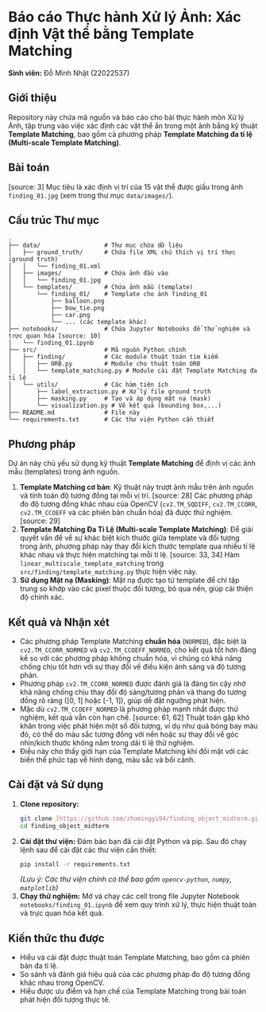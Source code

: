# Báo cáo Thực hành Xử lý Ảnh: Xác định Vật thể bằng Template Matching

**Sinh viên:** Đỗ Minh Nhật (22022537)

## Giới thiệu

Repository này chứa mã nguồn và báo cáo cho bài thực hành môn Xử lý Ảnh, tập trung vào việc xác định các vật thể ẩn trong một ảnh bằng kỹ thuật **Template Matching**, bao gồm cả phương pháp **Template Matching đa tỉ lệ (Multi-scale Template Matching)**.

## Bài toán

[source: 3] Mục tiêu là xác định vị trí của 15 vật thể được giấu trong ảnh `finding_01.jpg` (xem trong thư mục `data/images/`).

## Cấu trúc Thư mục
```text
.
├── data/                  # Thư mục chứa dữ liệu
│   ├── ground_truth/      # Chứa file XML chú thích vị trí thực (ground truth)
│   │   └── finding_01.xml
│   ├── images/            # Chứa ảnh đầu vào
│   │   └── finding_01.jpg
│   └── templates/         # Chứa ảnh mẫu (template)
│       └── finding_01/    # Template cho ảnh finding_01
│           ├── balloon.png
│           ├── bow_tie.png
│           ├── car.png
│           └── ... (các template khác)
├── notebooks/             # Chứa Jupyter Notebooks để thử nghiệm và trực quan hóa [source: 10]
│   └── finding_01.ipynb
├── src/                   # Mã nguồn Python chính
│   ├── finding/           # Các module thuật toán tìm kiếm
│   │   ├── ORB.py         # Module cho thuật toán ORB
│   │   └── template_matching.py # Module cài đặt Template Matching đa tỉ lệ
│   └── utils/             # Các hàm tiện ích
│       ├── label_extraction.py # Xử lý file ground truth
│       ├── masking.py     # Tạo và áp dụng mặt nạ (mask)
│       └── visualization.py # Vẽ kết quả (bounding box,...)
├── README.md              # File này
└── requirements.txt       # Các thư viện Python cần thiết
```

## Phương pháp

Dự án này chủ yếu sử dụng kỹ thuật **Template Matching** để định vị các ảnh mẫu (templates) trong ảnh nguồn.

1.  **Template Matching cơ bản**: Kỹ thuật này trượt ảnh mẫu trên ảnh nguồn và tính toán độ tương đồng tại mỗi vị trí. [source: 28] Các phương pháp đo độ tương đồng khác nhau của OpenCV (`cv2.TM_SQDIFF`, `cv2.TM_CCORR`, `cv2.TM_CCOEFF` và các phiên bản chuẩn hóa) đã được thử nghiệm. [source: 29]
2.  **Template Matching Đa Tỉ Lệ (Multi-scale Template Matching)**: Để giải quyết vấn đề về sự khác biệt kích thước giữa template và đối tượng trong ảnh, phương pháp này thay đổi kích thước template qua nhiều tỉ lệ khác nhau và thực hiện matching tại mỗi tỉ lệ. [source: 33, 34] Hàm `linear_multiscale_template_matching` trong `src/finding/template_matching.py` thực hiện việc này.
3.  **Sử dụng Mặt nạ (Masking)**: Mặt nạ được tạo từ template để chỉ tập trung so khớp vào các pixel thuộc đối tượng, bỏ qua nền, giúp cải thiện độ chính xác.

## Kết quả và Nhận xét

* Các phương pháp Template Matching **chuẩn hóa** (`NORMED`), đặc biệt là `cv2.TM_CCORR_NORMED` và `cv2.TM_CCOEFF_NORMED`, cho kết quả tốt hơn đáng kể so với các phương pháp không chuẩn hóa, vì chúng có khả năng chống chịu tốt hơn với sự thay đổi về điều kiện ánh sáng và độ tương phản.
* Phương pháp `cv2.TM_CCORR_NORMED` được đánh giá là đáng tin cậy nhờ khả năng chống chịu thay đổi độ sáng/tương phản và thang đo tương đồng rõ ràng ([0, 1] hoặc [-1, 1]), giúp dễ đặt ngưỡng phát hiện.
* Mặc dù `cv2.TM_CCOEFF_NORMED` là phương pháp mạnh nhất được thử nghiệm, kết quả vẫn còn hạn chế. [source: 61, 62] Thuật toán gặp khó khăn trong việc phát hiện một số đối tượng, ví dụ như quả bóng bay màu đỏ, có thể do màu sắc tương đồng với nền hoặc sự thay đổi về góc nhìn/kích thước không nằm trong dải tỉ lệ thử nghiệm.
* Điều này cho thấy giới hạn của Template Matching khi đối mặt với các biến thể phức tạp về hình dạng, màu sắc và bối cảnh.

## Cài đặt và Sử dụng

1.  **Clone repository:**
    ```bash
    git clone [https://github.com/zhumingyi94/finding_object_midterm.git](https://github.com/zhumingyi94/finding_object_midterm.git)
    cd finding_object_midterm
    ```
2.  **Cài đặt thư viện:**
    Đảm bảo bạn đã cài đặt Python và pip. Sau đó chạy lệnh sau để cài đặt các thư viện cần thiết:
    ```bash
    pip install -r requirements.txt
    ```
    *(Lưu ý: Các thư viện chính có thể bao gồm `opencv-python`, `numpy`, `matplotlib`)*
3.  **Chạy thử nghiệm:**
    Mở và chạy các cell trong file Jupyter Notebook `notebooks/finding_01.ipynb` để xem quy trình xử lý, thực hiện thuật toán và trực quan hóa kết quả.

## Kiến thức thu được

* Hiểu và cài đặt được thuật toán Template Matching, bao gồm cả phiên bản đa tỉ lệ.
* So sánh và đánh giá hiệu quả của các phương pháp đo độ tương đồng khác nhau trong OpenCV.
* Hiểu được ưu điểm và hạn chế của Template Matching trong bài toán phát hiện đối tượng thực tế.
